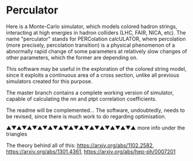 # Perculator

Here is a Monte-Carlo simulator, which models colored hadron strings, interacting at high energies in hadron colliders (LHC, FAIR, NICA, etc). The name "perculator" stands for PERColation calcULATOR, where percolation (more precisely, percolation transition) is a physical phenomenon of a abnormally rapid change of some parameters at relatively slow changes of other parameters, which the former are depending on.

This software may be useful in the exploration of the colored string model, since it exploits a continuous area of a cross section, unlike all previous simulators created for this purpose.

The master branch contains a complete working version of simulator, capable of calculating the nn and ptpt correlation coefficients. 

The readme will be complemented... The software, undoubtedly, needs to be revised, since there is much work to do regarding optimisation.

▲▼▲▼▲▼▲▼▲▼▲▼▲▼▲▼▲▼▲▼▲▼▲▼▲ more info under the triangles

The theory behind all of this: https://arxiv.org/abs/1102.2582, https://arxiv.org/abs/1301.4361, https://arxiv.org/abs/hep-ph/0007201
